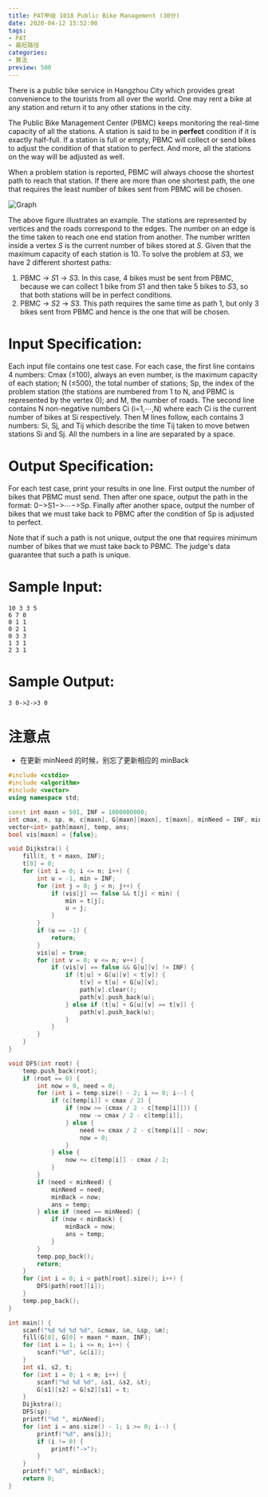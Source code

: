 ```yaml
---
title: PAT甲级 1018 Public Bike Management (30分)
date: 2020-04-12 15:52:00
tags: 
- PAT
- 最短路径
categories: 
- 算法
preview: 500
---
```


There is a public bike service in Hangzhou City which provides great convenience to the tourists from all over the world. One may rent a bike at any station and return it to any other stations in the city.

The Public Bike Management Center (PBMC) keeps monitoring the real-time capacity of all the stations. A station is said to be in **perfect** condition if it is exactly half-full. If a station is full or empty, PBMC will collect or send bikes to adjust the condition of that station to perfect. And more, all the stations on the way will be adjusted as well.

When a problem station is reported, PBMC will always choose the shortest path to reach that station. If there are more than one shortest path, the one that requires the least number of bikes sent from PBMC will be chosen.

![Graph](../images/image-A1018.jpeg)

The above figure illustrates an example. The stations are represented by vertices and the roads correspond to the edges. The number on an edge is the time taken to reach one end station from another. The number written inside a vertex *S* is the current number of bikes stored at *S*. Given that the maximum capacity of each station is 10. To solve the problem at *S*3, we have 2 different shortest paths:

1. PBMC -> *S*1 -> *S*3. In this case, 4 bikes must be sent from PBMC, because we can collect 1 bike from *S*1 and then take 5 bikes to *S*3, so that both stations will be in perfect conditions.
2. PBMC -> *S*2 -> *S*3. This path requires the same time as path 1, but only 3 bikes sent from PBMC and hence is the one that will be chosen.

# Input Specification:

Each input file contains one test case. For each case, the first line contains 4 numbers: Cmax (≤100), always an even number, is the maximum capacity of each station; N (≤500), the total number of stations; Sp, the index of the problem station (the stations are numbered from 1 to N, and PBMC is represented by the vertex 0); and M, the number of roads. The second line contains N non-negative numbers Ci (i=1,⋯,N) where each Ci is the current number of bikes at Si respectively. Then M lines follow, each contains 3 numbers: Si, Sj, and Tij which describe the time Tij taken to move betwen stations Si and Sj. All the numbers in a line are separated by a space.

# Output Specification:

For each test case, print your results in one line. First output the number of bikes that PBMC must send. Then after one space, output the path in the format: 0−>S1−>⋯−>Sp. Finally after another space, output the number of bikes that we must take back to PBMC after the condition of Sp is adjusted to perfect.

Note that if such a path is not unique, output the one that requires minimum number of bikes that we must take back to PBMC. The judge's data guarantee that such a path is unique.

# Sample Input:

```in
10 3 3 5
6 7 0
0 1 1
0 2 1
0 3 3
1 3 1
2 3 1
```

# Sample Output:

```out
3 0->2->3 0
```

# 注意点

- 在更新 minNeed 的时候，别忘了更新相应的 minBack

```cpp
#include <cstdio>
#include <algorithm>
#include <vector>
using namespace std;

const int maxn = 501, INF = 1000000000;
int cmax, n, sp, m, c[maxn], G[maxn][maxn], t[maxn], minNeed = INF, minBack = INF;
vector<int> path[maxn], temp, ans;
bool vis[maxn] = {false};

void Dijkstra() {
	fill(t, t + maxn, INF);
	t[0] = 0;
	for (int i = 0; i <= n; i++) {
		int u = -1, min = INF;
		for (int j = 0; j < n; j++) {
			if (vis[j] == false && t[j] < min) {
				min = t[j];
				u = j;
			}
		}
		if (u == -1) {
			return;
		}
		vis[u] = true;
		for (int v = 0; v <= n; v++) {
			if (vis[v] == false && G[u][v] != INF) {
				if (t[u] + G[u][v] < t[v]) {
					t[v] = t[u] + G[u][v];
					path[v].clear();
					path[v].push_back(u);
				} else if (t[u] + G[u][v] == t[v]) {
					path[v].push_back(u);
				}
			}
		}
	}
}

void DFS(int root) {
	temp.push_back(root);
	if (root == 0) {
		int now = 0, need = 0;
		for (int i = temp.size() - 2; i >= 0; i--) {
			if (c[temp[i]] < cmax / 2) {
				if (now >= (cmax / 2 - c[temp[i]])) {
					now -= cmax / 2 - c[temp[i]];
				} else {
					need += cmax / 2 - c[temp[i]] - now;
					now = 0;
				}
			} else {
				now += c[temp[i]] - cmax / 2;
			}
		}
		if (need < minNeed) {
			minNeed = need;
			minBack = now;
			ans = temp;
		} else if (need == minNeed) {
			if (now < minBack) {
				minBack = now;
				ans = temp;
			}
		}
		temp.pop_back();
		return;
	}
	for (int i = 0; i < path[root].size(); i++) {
		DFS(path[root][i]);
	}
	temp.pop_back();
}

int main() {
	scanf("%d %d %d %d", &cmax, &n, &sp, &m);
	fill(G[0], G[0] + maxn * maxn, INF);
	for (int i = 1; i <= n; i++) {
		scanf("%d", &c[i]);
	}
	int s1, s2, t;
	for (int i = 0; i < m; i++) {
		scanf("%d %d %d", &s1, &s2, &t);
		G[s1][s2] = G[s2][s1] = t;
	}
	Dijkstra();
	DFS(sp);
	printf("%d ", minNeed);
	for (int i = ans.size() - 1; i >= 0; i--) {
		printf("%d", ans[i]);
		if (i != 0) {
			printf("->");
		}
	}
	printf(" %d", minBack);
	return 0;
}
```

